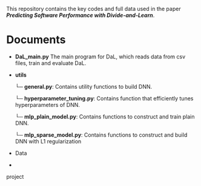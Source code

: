 This repository contains the key codes and full data used in the paper **_Predicting Software Performance with Divide-and-Learn_**.
# Documents

- **DaL_main.py**
The main program for DaL, which reads data from csv files, train and evaluate DaL.

- **utils**

    └─ **general.py**:
    Contains utility functions to build DNN.
    
    └─ **hyperparameter_tuning.py**:
    Contains function that efficiently tunes hyperparameters of DNN.
    
    └─ **mlp_plain_model.py**:
    Contains functions to construct and train plain DNN.
    
    └─ **mlp_sparse_model.py**:
    Contains functions to construct and build DNN with L1 regularization

- Data
- ```
project

